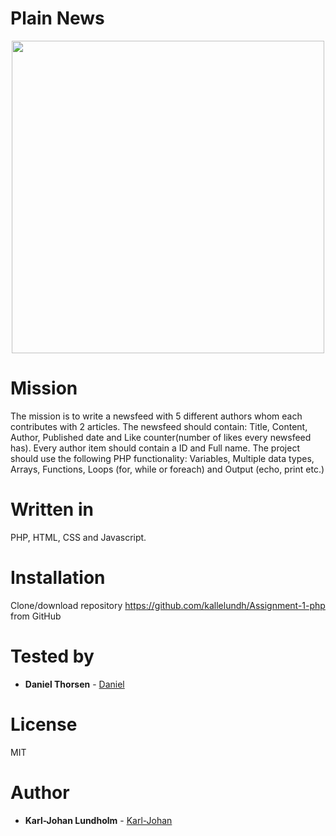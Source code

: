 # Plain News
<p align="center">
  <img width="500" height="500" src="https://media.giphy.com/media/oSYflamt3IEjm/giphy.gif" width="70%">
</p>

# Mission
The mission is to write a newsfeed with 5 different authors whom each contributes with 2 articles.
The newsfeed should contain: Title, Content, Author, Published date and Like counter(number of likes every newsfeed has).
Every author item should contain a ID and Full name.
The project should use the following PHP functionality: Variables, Multiple data types, Arrays, Functions, Loops (for, while or foreach) and Output (echo, print etc.)

# Written in
PHP, HTML, CSS and Javascript.

# Installation
Clone/download repository https://github.com/kallelundh/Assignment-1-php from GitHub

# Tested by
* **Daniel Thorsen** - [Daniel](https://github.com/DanThor)

# License
MIT

# Author
* **Karl-Johan Lundholm** - [Karl-Johan](https://github.com/kallelundh)
